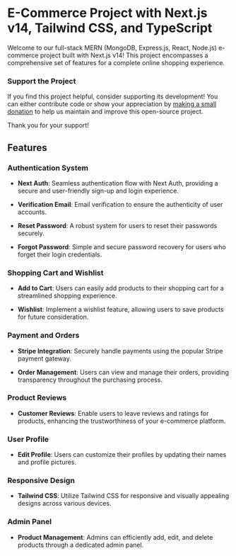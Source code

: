 # E-Commerce Project with Next.js v14, Tailwind CSS, and TypeScript

Welcome to our full-stack MERN (MongoDB, Express.js, React, Node.js) e-commerce project built with Next.js v14! This project encompasses a comprehensive set of features for a complete online shopping experience.

### Support the Project

If you find this project helpful, consider supporting its development! You can either contribute code or show your appreciation by [making a small donation](#) to help us maintain and improve this open-source project.

Thank you for your support!
## Features

### Authentication System

- **Next Auth**: Seamless authentication flow with Next Auth, providing a secure and user-friendly sign-up and login experience.

- **Verification Email**: Email verification to ensure the authenticity of user accounts.

- **Reset Password**: A robust system for users to reset their passwords securely.

- **Forgot Password**: Simple and secure password recovery for users who forget their login credentials.

### Shopping Cart and Wishlist

- **Add to Cart**: Users can easily add products to their shopping cart for a streamlined shopping experience.

- **Wishlist**: Implement a wishlist feature, allowing users to save products for future consideration.

### Payment and Orders

- **Stripe Integration**: Securely handle payments using the popular Stripe payment gateway.

- **Order Management**: Users can view and manage their orders, providing transparency throughout the purchasing process.

### Product Reviews

- **Customer Reviews**: Enable users to leave reviews and ratings for products, enhancing the trustworthiness of your e-commerce platform.

### User Profile

- **Edit Profile**: Users can customize their profiles by updating their names and profile pictures.

### Responsive Design

- **Tailwind CSS**: Utilize Tailwind CSS for responsive and visually appealing designs across various devices.

### Admin Panel

- **Product Management**: Admins can efficiently add, edit, and delete products through a dedicated admin panel.



